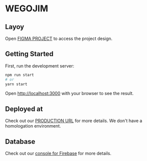 # WEGOJIM

## Layoy

Open [FIGMA PROJECT](<https://www.figma.com/file/gh7gABaxGZKRDfCKAvVvN6/Untitled-(Copy)?node-id=0%3A1>) to access the project design.

## Getting Started

First, run the development server:

```bash
npm run start
# or
yarn start
```

Open [http://localhost:3000](http://localhost:3000) with your browser to see the result.

## Deployed at

Check out our [PRODUCTION URL](https://wegojim-7461a.web.app/) for more details.
We don't have a homologation environment.

## Database

Check out our [console for Firebase](https://console.firebase.google.com/u/1/project/wegojim-7461a/database/wegojim-7461a-default-rtdb/data) for more details.
